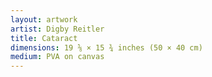 ```yaml
---
layout: artwork
artist: Digby Reitler
title: Cataract
dimensions: 19 ⅝ × 15 ¾ inches (50 × 40 cm)
medium: PVA on canvas
---
```


<script>
const WIDTH = 1000;
const HEIGHT = 800;
const SCALE = 0.67;
const RENDERER = 'P2D';
const SEED = 139779;

const BASE_COLOR = '#4e4761';
const BLUE_COLOR = [63, 81, 166];
const RED_COLOR = [172, 59, 54];

function preload() {
  seed = SEED;
}

function sketch() {
  pg.clear();
  pg.background(255);
  pg.noStroke();

  const controlPointAngle = radians(random(0, 30));
  canvas.elt.setAttribute("title", `Seed: ${seed}\nControl Point Angle: ${controlPointAngle}`);

  const controlPointDistance = 48;
  const offset = 224 / degrees(controlPointAngle);
  const period = 128;

  for (let x = -2 * WIDTH, y = -100; x < 2 * WIDTH && y < HEIGHT + 100; x += 30, y += 15) {
    const opacity = 256 * sin(PI * y / HEIGHT);

    // Background
    pg.fill(78, 71, 97, 128);
    drawWaveShape(x % (period * 2), y, period, controlPointAngle, controlPointDistance, -offset, offset);

    // Bottom (Blue)
    pg.fill(63, 81, 166, 128)
    drawWaveShape(x % (period * 2), y, period, controlPointAngle, controlPointDistance, 0, offset);

    // Top (Red)
    pg.fill(172, 59, 54, opacity);
    drawWaveShape(x % (period * 2), y, period, controlPointAngle, controlPointDistance, -offset, 0);
}

  image(pg, 0, 0, WIDTH, HEIGHT);
}

function drawWaveShape(x_, y, period, controlPointAngle, controlPointDistance, bottomOffset, topOffset) {
  let x = x_;

  const controlPointOffsetX = cos(controlPointAngle) * controlPointDistance;
  const controlPointOffsetY = sin(controlPointAngle) * controlPointDistance;

  const topOffsetX = cos(controlPointAngle) * topOffset;
  const topOffsetY = sin(controlPointAngle) * topOffset;

  const bottomOffsetX = cos(controlPointAngle) * bottomOffset;
  const bottomOffsetY = sin(controlPointAngle) * bottomOffset;

  pg.beginShape();
  pg.vertex(x, y);

  let index = 0;
  for (; x < 2 * WIDTH; x += period, index++) {
    const anchor1X = x + topOffsetX;
    const anchor1Y = y + topOffsetY;
    const anchor2X = x + topOffsetX + period;
    const anchor2Y = y + topOffsetY;
    const control1X = anchor1X + controlPointOffsetX;
    const control1Y = anchor1Y + controlPointOffsetY * (index % 2 === 0 ? 1 : -1);
    const control2X = anchor2X - controlPointOffsetX;
    const control2Y = anchor2Y + controlPointOffsetY * (index % 2 === 0 ? 1 : -1);

    pg.bezierVertex(control1X, control1Y, control2X, control2Y, anchor2X, anchor2Y);
  }

  x -= period;
  index--;

  for (; x >= x_; x -= period, index--) {
    const anchor1X = x + bottomOffsetX + period;
    const anchor1Y = y + bottomOffsetY;
    const anchor2X = x + bottomOffsetX;
    const anchor2Y = y + bottomOffsetY;
    const control1X = anchor1X - controlPointOffsetX;
    const control1Y = anchor1Y - controlPointOffsetY * (index % 2 === 1 ? 1 : -1);
    const control2X = anchor2X + controlPointOffsetX;
    const control2Y = anchor2Y - controlPointOffsetY * (index % 2 === 1 ? 1 : -1);
    
    pg.bezierVertex(control1X, control1Y, control2X, control2Y, anchor2X, anchor2Y);
  }

  pg.endShape(CLOSE);
}
</script>